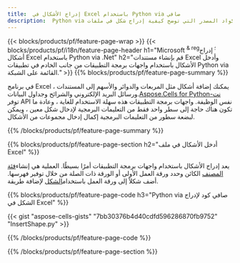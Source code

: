 ```yaml
---
title:  إدراج الأشكال في Excel باستخدام Python via صافي
description:  Python via صافي أكواد المصدر التي توضح كيفية إدراج شكل في ملفات Excel Microsoft باستخدام Python via .Net Library.
---
```

{{< blocks/products/pf/feature-page-wrap >}}
{{< blocks/products/pf/i18n/feature-page-header h1="Microsoft <sup> & reg؛ </sup> إدراج أشكال Excel باستخدام Python via .Net" h2="قم بإنشاء مستندات Excel وأدخل الأشكال باستخدام واجهات برمجة التطبيقات من جانب الخادم في تطبيقات Python via القائمة على الشبكة." >}}
{{% blocks/products/pf/feature-page-summary %}}

 في برنامج Excel ، يمكنك إضافة أشكال مثل المربعات والدوائر والأسهم إلى المستندات ورسائل البريد الإلكتروني والشرائح وجداول البيانات.[Aspose.Cells for Python-نت](https://releases.aspose.com/cells/python-net) توفر API نفس الوظيفة. واجهات برمجة التطبيقات هذه سهلة الاستخدام للغاية ، وعادة ما تكون هناك حاجة إلى سطر واحد فقط من التعليمات البرمجية لإدخال شكل معين ، ويمكن لبضعة سطور من التعليمات البرمجية إكمال إدخال مجموعات من الأشكال.

{{% /blocks/products/pf/feature-page-summary %}}

{{% blocks/products/pf/feature-page-section h2="أدخل الأشكال في ملف Excel" %}}

 يعد إدراج الأشكال باستخدام واجهات برمجة التطبيقات أمرًا بسيطًا. العملية هي إنشاء[فئة المصنف](https://reference.aspose.com/cells/python-net/aspose.cells/workbook/) الكائن وحدد ورقة العمل الأولى أو الورقة ذات الصلة من خلال توفير فهرسها. أضف شكلاً إلى ورقة العمل باستخدام[الشكل](https://reference.aspose.com/cells/python-net/aspose.cells.drawing/shapecollection/) لإضافة طريقة.

{{% blocks/products/pf/feature-page-code h3="Python via صافي كود لإدراج الشكل في Excel" %}}

{{< gist "aspose-cells-gists" "7bb30376b4d40cdfd596286870fb9752" "InsertShape.py" >}}

{{% /blocks/products/pf/feature-page-code %}}

{{% /blocks/products/pf/feature-page-section %}}
